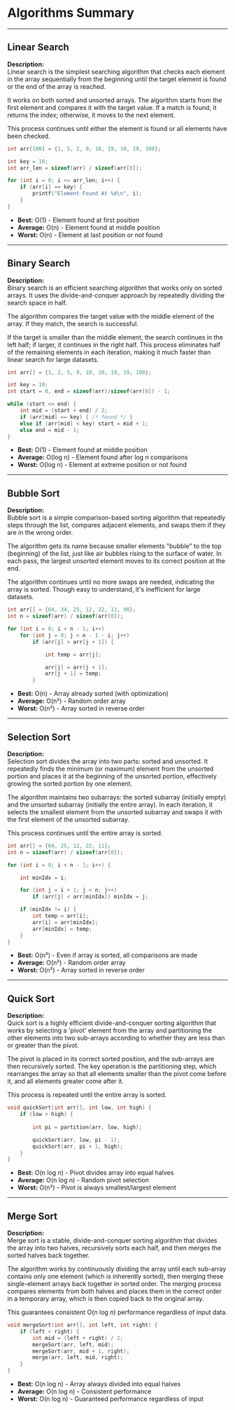 # Algorithms Summary

---

## Linear Search

**Description:**  
Linear search is the simplest searching algorithm that checks each element in the array sequentially from the beginning until the target element is found or the end of the array is reached.

It works on both sorted and unsorted arrays. The algorithm starts from the first element and compares it with the target value. If a match is found, it returns the index; otherwise, it moves to the next element.

This process continues until either the element is found or all elements have been checked.

```c
int arr[100] = {1, 5, 2, 9, 10, 19, 10, 19, 100};

int key = 10;
int arr_len = sizeof(arr) / sizeof(arr[0]);

for (int i = 0; i <= arr_len; i++) {
    if (arr[i] == key) {
        printf("Element Found At %d\n", i);
    }
}
```

- **Best:** O(1) - Element found at first position  
- **Average:** O(n) - Element found at middle position  
- **Worst:** O(n) - Element at last position or not found  

---

## Binary Search

**Description:**  
Binary search is an efficient searching algorithm that works only on sorted arrays. It uses the divide-and-conquer approach by repeatedly dividing the search space in half.

The algorithm compares the target value with the middle element of the array. If they match, the search is successful.

If the target is smaller than the middle element, the search continues in the left half; if larger, it continues in the right half. This process eliminates half of the remaining elements in each iteration, making it much faster than linear search for large datasets.

```c
int arr[] = {1, 2, 5, 9, 10, 10, 19, 19, 100};

int key = 10;
int start = 0, end = sizeof(arr)/sizeof(arr[0]) - 1;

while (start <= end) {
    int mid = (start + end) / 2;
    if (arr[mid] == key) { /* found */ }
    else if (arr[mid] < key) start = mid + 1;
    else end = mid - 1;
}
```

- **Best:** O(1) - Element found at middle position  
- **Average:** O(log n) - Element found after log n comparisons  
- **Worst:** O(log n) - Element at extreme position or not found  

---

## Bubble Sort

**Description:**  
Bubble sort is a simple comparison-based sorting algorithm that repeatedly steps through the list, compares adjacent elements, and swaps them if they are in the wrong order.

The algorithm gets its name because smaller elements "bubble" to the top (beginning) of the list, just like air bubbles rising to the surface of water. In each pass, the largest unsorted element moves to its correct position at the end.

The algorithm continues until no more swaps are needed, indicating the array is sorted. Though easy to understand, it's inefficient for large datasets.

```c
int arr[] = {64, 34, 25, 12, 22, 11, 90};
int n = sizeof(arr) / sizeof(arr[0]);

for (int i = 0; i < n - 1; i++)
    for (int j = 0; j < n - 1 - i; j++)
        if (arr[j] > arr[j + 1]) {

            int temp = arr[j];

            arr[j] = arr[j + 1];
            arr[j + 1] = temp;
        }
```

- **Best:** O(n) - Array already sorted (with optimization)  
- **Average:** O(n²) - Random order array  
- **Worst:** O(n²) - Array sorted in reverse order  

---

## Selection Sort

**Description:**  
Selection sort divides the array into two parts: sorted and unsorted. It repeatedly finds the minimum (or maximum) element from the unsorted portion and places it at the beginning of the unsorted portion, effectively growing the sorted portion by one element.

The algorithm maintains two subarrays: the sorted subarray (initially empty) and the unsorted subarray (initially the entire array). In each iteration, it selects the smallest element from the unsorted subarray and swaps it with the first element of the unsorted subarray.

This process continues until the entire array is sorted.

```c
int arr[] = {64, 25, 12, 22, 11};
int n = sizeof(arr) / sizeof(arr[0]);

for (int i = 0; i < n - 1; i++) {

    int minIdx = i;

    for (int j = i + 1; j < n; j++)
        if (arr[j] < arr[minIdx]) minIdx = j;

    if (minIdx != i) {
        int temp = arr[i];
        arr[i] = arr[minIdx];
        arr[minIdx] = temp;
    }
}
```

- **Best:** O(n²) - Even if array is sorted, all comparisons are made  
- **Average:** O(n²) - Random order array  
- **Worst:** O(n²) - Array sorted in reverse order  

---

## Quick Sort

**Description:**  
Quick sort is a highly efficient divide-and-conquer sorting algorithm that works by selecting a 'pivot' element from the array and partitioning the other elements into two sub-arrays according to whether they are less than or greater than the pivot.

The pivot is placed in its correct sorted position, and the sub-arrays are then recursively sorted. The key operation is the partitioning step, which rearranges the array so that all elements smaller than the pivot come before it, and all elements greater come after it.

This process is repeated until the entire array is sorted.

```c
void quickSort(int arr[], int low, int high) {
    if (low < high) {
        
        int pi = partition(arr, low, high);

        quickSort(arr, low, pi - 1);
        quickSort(arr, pi + 1, high);
    }
}
```

- **Best:** O(n log n) - Pivot divides array into equal halves  
- **Average:** O(n log n) - Random pivot selection  
- **Worst:** O(n²) - Pivot is always smallest/largest element  

---

## Merge Sort

**Description:**  
Merge sort is a stable, divide-and-conquer sorting algorithm that divides the array into two halves, recursively sorts each half, and then merges the sorted halves back together.

The algorithm works by continuously dividing the array until each sub-array contains only one element (which is inherently sorted), then merging these single-element arrays back together in sorted order. The merging process compares elements from both halves and places them in the correct order in a temporary array, which is then copied back to the original array.

This guarantees consistent O(n log n) performance regardless of input data.

```c
void mergeSort(int arr[], int left, int right) {
    if (left < right) {
        int mid = (left + right) / 2;
        mergeSort(arr, left, mid);
        mergeSort(arr, mid + 1, right);
        merge(arr, left, mid, right);
    }
}
```

- **Best:** O(n log n) - Array always divided into equal halves  
- **Average:** O(n log n) - Consistent performance  
- **Worst:** O(n log n) - Guaranteed performance regardless of input
